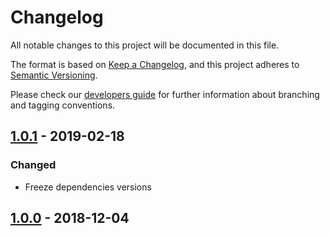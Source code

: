 # Changelog
All notable changes to this project will be documented in this file.

The format is based on [Keep a Changelog](https://keepachangelog.com/en/1.0.0/),
and this project adheres to [Semantic Versioning](https://semver.org/spec/v2.0.0.html).

Please check our [developers guide](https://gitlab.com/tokend/developers-guide)
for further information about branching and tagging conventions.

## [1.0.1] - 2019-02-18
### Changed
- Freeze dependencies versions

## [1.0.0] - 2018-12-04

[1.0.1]: https://github.com/tokend/js-sdk/compare/1.0.0...1.0.1
[1.0.0]: https://github.com/tokend/js-sdk/releases/tag/1.0.0
